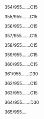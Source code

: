 354/955.......C15 


355/955.......C15 


356/955.......C15 


357/955.......C15 


358/955.......C15 


359/955.......C15 


360/955.......C15 


361/955.......D30 


362/955.......C15 


363/955.......C15 


364/955.......D30 


365/955.... 

